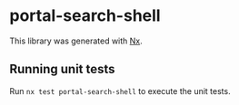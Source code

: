 # portal-search-shell

This library was generated with [Nx](https://nx.dev).

## Running unit tests

Run `nx test portal-search-shell` to execute the unit tests.
